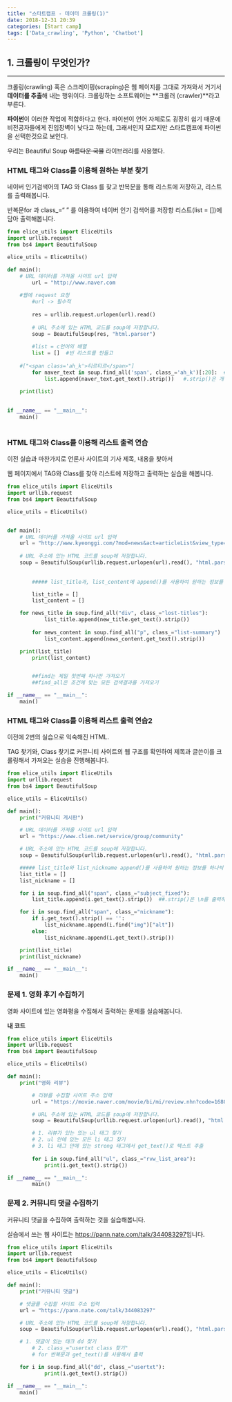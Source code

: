 ```yaml
---
title: "스타트캠프 - 데이터 크롤링(1)"
date: 2018-12-31 20:39
categories: [Start camp]
tags: ['Data_crawling', 'Python', 'Chatbot']
---
```



## 1. 크롤링이 무엇인가?

---

크롤링(crawling) 혹은 스크레이핑(scraping)은 웹 페이지를
그대로 가져와서 거기서 **데이터를 추출**해 내는 행위이다.
크롤링하는 소프트웨어는 **크롤러 (crawler)**라고 부른다.

**파이썬**이 이러한 작업에 적합하다고 한다.
파이썬이 언어 자체로도 굉장히 쉽기 때문에 비전공자들에게 진입장벽이 낮다고 하는데,
그래서인지 모르지만 스타트캠프에 파이썬을 선택한것으로 보인다.

우리는 Beautiful Soup ~~아름다운 국물~~ 라이브러리를 사용했다.



### HTML 태그와 Class를 이용해 원하는 부분 찾기

네이버 인기검색어의 TAG 와 Class 를 찾고 반복문을 통해 리스트에 저장하고, 리스트를 출력해봅니다.

반복문for 과 class_=“ ” 를 이용하여 네이버 인기 검색어를 저장항 리스트(list = [])에 담아 출력해봅니다.

```python
from elice_utils import EliceUtils
import urllib.request
from bs4 import BeautifulSoup

elice_utils = EliceUtils()

def main():
	# URL 데이터를 가져올 사이트 url 입력
    	url = "http://www.naver.com
        
	#웹에 request 요청
    	#url -> 필수적
    
    	res = urllib.request.urlopen(url).read()
    
    	# URL 주소에 있는 HTML 코드를 soup에 저장합니다.
    	soup = BeautifulSoup(res, "html.parser")
    		
    	#list = c언어의 배열
    	list = []  #빈 리스트를 만들고
    	
	#["<span class='ah_k'>티르티르</span>"]
    	for naver_text in soup.find_all('span', class_='ah_k')[:20]:  #20위까지만 볼거니까
        	list.append(naver_text.get_text().strip())   #.strip()은 개행문자를 없애주는 메서드
		
	print(list)
	

if __name__ == "__main__":
	main()
	
```



### HTML 태그와 Class를 이용해 리스트 출력 연습

이전 실습과 마찬가지로 언론사 사이트의 기사 제목, 내용을 찾아서

웹 페이지에서 TAG와 Class를 찾아 리스트에 저장하고 출력하는 실습을 해봅니다.

```python
from elice_utils import EliceUtils
import urllib.request
from bs4 import BeautifulSoup

elice_utils = EliceUtils()


def main():
	# URL 데이터를 가져올 사이트 url 입력
	url = "http://www.kyeonggi.com/?mod=news&act=articleList&view_type=S&sc_code=1439458030"
	
	# URL 주소에 있는 HTML 코드를 soup에 저장합니다.
	soup = BeautifulSoup(urllib.request.urlopen(url).read(), "html.parser")
		
		
    	##### list_title과, list_content에 append()를 사용하여 원하는 정보를 하나씩 담아 출력합니다. #####

    	list_title = []
    	list_content = []

	for news_title in soup.find_all("div", class_="lost-titles"):
    		list_title.append(new_title.get_text().strip())
	
    	for news_content in soup.find_all("p", class_="list-summary") :
      		list_content.append(news_content.get_text().strip())

	print(list_title)
    	print(list_content)


    	##find는 제일 첫번째 하나만 가져오기
    	##find_all은 조건에 맞는 모든 검색결과를 가져오기

if __name__ == "__main__":
	main()
```



### HTML 태그와 Class를 이용해 리스트 출력 연습2


이전에 2번의 실습으로 익숙해진 HTML.

TAG 찾기와, Class 찾기로 커뮤니티 사이트의 웹 구조를 확인하여 제목과 글쓴이를 크롤링해서 가져오는 실습을 진행해봅니다.

```python
from elice_utils import EliceUtils
import urllib.request
from bs4 import BeautifulSoup

elice_utils = EliceUtils()

def main():
    print("커뮤니티 게시판")

    # URL 데이터를 가져올 사이트 url 입력
    url = "https://www.clien.net/service/group/community"

    # URL 주소에 있는 HTML 코드를 soup에 저장합니다.
    soup = BeautifulSoup(urllib.request.urlopen(url).read(), "html.parser")

    ##### list_title와 list_nickname append()를 사용하여 원하는 정보를 하나씩 담아 출력합니다. #####
    list_title = []
    list_nickname = []

    for i in soup.find_all("span", class_="subject_fixed"):
        list_title.append(i.get_text().strip())  ##.strip()은 \n를 출력하지 않도록 해주는 

    for i in soup.find_all("span", class_="nickname"):
        if i.get_text().strip() == '':
            list_nickname.append(i.find("img")["alt"])
        else:
            list_nickname.append(i.get_text().strip())

    print(list_title)
    print(list_nickname)

if __name__ == "__main__":
    main()
```


### 문제 1. 영화 후기 수집하기

영화 사이트에 있는 영화평을 수집해서 출력하는 문제를 실습해봅니다.

**내 코드**

```python
from elice_utils import EliceUtils
import urllib.request
from bs4 import BeautifulSoup

elice_utils = EliceUtils()

def main():
	print("영화 리뷰")

       	# 리뷰를 수집할 사이트 주소 입력
       	url = "https://movie.naver.com/movie/bi/mi/review.nhn?code=168058#"

       	# URL 주소에 있는 HTML 코드를 soup에 저장합니다.
       	soup = BeautifulSoup(urllib.request.urlopen(url).read(), "html.parser")

       	# 1. 리뷰가 있는 있는 ul 태그 찾기
       	# 2. ul 안에 있는 모든 li 태그 찾기
       	# 3. li 태그 안에 있는 strong 태그에서 get_text()로 텍스트 추출  
   
       	for i in soup.find_all("ul", class_="rvw_list_area"):
       		print(i.get_text().strip())

if __name__ == "__main__":
       	main()
```

### 문제 2. 커뮤니티 댓글 수집하기

커뮤니티 댓글을 수집하여 출력하는 것을 실습해봅니다.

실습에서 쓰는 웹 사이트는 <https://pann.nate.com/talk/344083297>입니다.

```python
from elice_utils import EliceUtils
import urllib.request
from bs4 import BeautifulSoup

elice_utils = EliceUtils()

def main():
	print("커뮤니티 댓글")

	# 댓글를 수집할 사이트 주소 입력
	url = "https://pann.nate.com/talk/344083297"

	# URL 주소에 있는 HTML 코드를 soup에 저장합니다.
	soup = BeautifulSoup(urllib.request.urlopen(url).read(), "html.parser")

	# 1. 댓글이 있는 태크 dd 찾기
    	# 2. class_="usertxt class 찾기"
    	# for 반복문과 get_text()를 사용해서 출력

	for i in soup.find_all("dd", class_="usertxt"):
        	print(i.get_text().strip())

if __name__ == "__main__":
	main()
```
